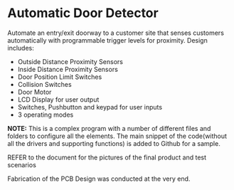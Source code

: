 # Automatic Door Detector

Automate an entry/exit doorway to a customer site that senses customers automatically with programmable trigger levels for proximity. Design includes:

   - Outside Distance Proximity Sensors
   - Inside Distance Proximity Sensors
   - Door Position Limit Switches
   - Collision Switches 
   - Door Motor
   - LCD Display for user output
   - Switches, Pushbutton and keypad for user inputs
   - 3 operating modes 
   
**NOTE:** This is a complex program with a number of different files and folders to configure all the elements. The main snippet of the code(without all the drivers and supporting functions) is added to Github for a sample. 

REFER to the document for the pictures of the final product and test scenarios

Fabrication of the PCB Design was conducted at the very end. 
